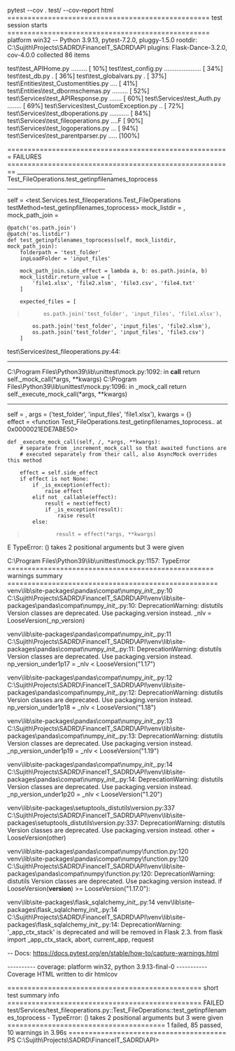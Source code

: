 pytest --cov . test/ --cov-report html
================================================== test session starts ==================================================
platform win32 -- Python 3.9.13, pytest-7.2.0, pluggy-1.5.0
rootdir: C:\Sujith\Projects\SADRD\FinanceIT_SADRD\API
plugins: Flask-Dance-3.2.0, cov-4.0.0
collected 86 items

test\test_APIHome.py .........                                                                                     [ 10%]
test\test_config.py .....................                                                                          [ 34%]
test\test_db.py .                                                                                                  [ 36%]
test\test_globalvars.py .                                                                                          [ 37%] 
test\Entities\test_Customentities.py ....                                                                          [ 41%] 
test\Entities\test_dbormschemas.py .........                                                                       [ 52%]
test\Services\test_APIResponse.py .......                                                                          [ 60%]
test\Services\test_Auth.py ........                                                                                [ 69%]
test\Services\test_CustomException.py ..                                                                           [ 72%] 
test\Services\test_dboperations.py ...........                                                                     [ 84%]
test\Services\test_fileoperations.py ....F                                                                         [ 90%]
test\Services\test_logoperations.py ...                                                                            [ 94%]
test\Services\test_parentparser.py .....                                                                           [100%]

======================================================= FAILURES ======================================================== 
__________________________________ Test_FileOperations.test_getinpfilenames_toprocess ___________________________________ 

self = <test.Services.test_fileoperations.Test_FileOperations testMethod=test_getinpfilenames_toprocess>
mock_listdir = <MagicMock name='listdir' id='2331606117152'>, mock_path_join = <MagicMock name='join' id='2331606409168'> 

    @patch('os.path.join')
    @patch('os.listdir')
    def test_getinpfilenames_toprocess(self, mock_listdir, mock_path_join):
        folderpath = 'test_folder'
        inpLoadFolder = 'input_files'

        mock_path_join.side_effect = lambda a, b: os.path.join(a, b)
        mock_listdir.return_value = [
            'file1.xlsx', 'file2.xlsm', 'file3.csv', 'file4.txt'
        ]

        expected_files = [
>           os.path.join('test_folder', 'input_files', 'file1.xlsx'),
            os.path.join('test_folder', 'input_files', 'file2.xlsm'),
            os.path.join('test_folder', 'input_files', 'file3.csv')
        ]

test\Services\test_fileoperations.py:44:
_ _ _ _ _ _ _ _ _ _ _ _ _ _ _ _ _ _ _ _ _ _ _ _ _ _ _ _ _ _ _ _ _ _ _ _ _ _ _ _ _ _ _ _ _ _ _ _ _ _ _ _ _ _ _ _ _ _ _ _ _ 
C:\Program Files\Python39\lib\unittest\mock.py:1092: in __call__
    return self._mock_call(*args, **kwargs)
C:\Program Files\Python39\lib\unittest\mock.py:1096: in _mock_call
    return self._execute_mock_call(*args, **kwargs)
_ _ _ _ _ _ _ _ _ _ _ _ _ _ _ _ _ _ _ _ _ _ _ _ _ _ _ _ _ _ _ _ _ _ _ _ _ _ _ _ _ _ _ _ _ _ _ _ _ _ _ _ _ _ _ _ _ _ _ _ _ 

self = <MagicMock name='join' id='2331606409168'>, args = ('test_folder', 'input_files', 'file1.xlsx'), kwargs = {}       
effect = <function Test_FileOperations.test_getinpfilenames_toprocess.<locals>.<lambda> at 0x0000021EDE7ABE50>

    def _execute_mock_call(self, /, *args, **kwargs):
        # separate from _increment_mock_call so that awaited functions are
        # executed separately from their call, also AsyncMock overrides this method

        effect = self.side_effect
        if effect is not None:
            if _is_exception(effect):
                raise effect
            elif not _callable(effect):
                result = next(effect)
                if _is_exception(result):
                    raise result
            else:
>               result = effect(*args, **kwargs)
E               TypeError: <lambda>() takes 2 positional arguments but 3 were given

C:\Program Files\Python39\lib\unittest\mock.py:1157: TypeError
=================================================== warnings summary ==================================================== 
venv\lib\site-packages\pandas\compat\numpy\__init__.py:10
  C:\Sujith\Projects\SADRD\FinanceIT_SADRD\API\venv\lib\site-packages\pandas\compat\numpy\__init__.py:10: DeprecationWarning: distutils Version classes are deprecated. Use packaging.version instead.
    _nlv = LooseVersion(_np_version)

venv\lib\site-packages\pandas\compat\numpy\__init__.py:11
  C:\Sujith\Projects\SADRD\FinanceIT_SADRD\API\venv\lib\site-packages\pandas\compat\numpy\__init__.py:11: DeprecationWarning: distutils Version classes are deprecated. Use packaging.version instead.
    np_version_under1p17 = _nlv < LooseVersion("1.17")

venv\lib\site-packages\pandas\compat\numpy\__init__.py:12
  C:\Sujith\Projects\SADRD\FinanceIT_SADRD\API\venv\lib\site-packages\pandas\compat\numpy\__init__.py:12: DeprecationWarning: distutils Version classes are deprecated. Use packaging.version instead.
    np_version_under1p18 = _nlv < LooseVersion("1.18")

venv\lib\site-packages\pandas\compat\numpy\__init__.py:13
  C:\Sujith\Projects\SADRD\FinanceIT_SADRD\API\venv\lib\site-packages\pandas\compat\numpy\__init__.py:13: DeprecationWarning: distutils Version classes are deprecated. Use packaging.version instead.
    _np_version_under1p19 = _nlv < LooseVersion("1.19")

venv\lib\site-packages\pandas\compat\numpy\__init__.py:14
  C:\Sujith\Projects\SADRD\FinanceIT_SADRD\API\venv\lib\site-packages\pandas\compat\numpy\__init__.py:14: DeprecationWarning: distutils Version classes are deprecated. Use packaging.version instead.
    _np_version_under1p20 = _nlv < LooseVersion("1.20")

venv\lib\site-packages\setuptools\_distutils\version.py:337
  C:\Sujith\Projects\SADRD\FinanceIT_SADRD\API\venv\lib\site-packages\setuptools\_distutils\version.py:337: DeprecationWarning: distutils Version classes are deprecated. Use packaging.version instead.
    other = LooseVersion(other)

venv\lib\site-packages\pandas\compat\numpy\function.py:120
venv\lib\site-packages\pandas\compat\numpy\function.py:120
  C:\Sujith\Projects\SADRD\FinanceIT_SADRD\API\venv\lib\site-packages\pandas\compat\numpy\function.py:120: DeprecationWarning: distutils Version classes are deprecated. Use packaging.version instead.
    if LooseVersion(__version__) >= LooseVersion("1.17.0"):

venv\lib\site-packages\flask_sqlalchemy\__init__.py:14
venv\lib\site-packages\flask_sqlalchemy\__init__.py:14
  C:\Sujith\Projects\SADRD\FinanceIT_SADRD\API\venv\lib\site-packages\flask_sqlalchemy\__init__.py:14: DeprecationWarning: '_app_ctx_stack' is deprecated and will be removed in Flask 2.3.
    from flask import _app_ctx_stack, abort, current_app, request

-- Docs: https://docs.pytest.org/en/stable/how-to/capture-warnings.html

---------- coverage: platform win32, python 3.9.13-final-0 -----------
Coverage HTML written to dir htmlcov

================================================ short test summary info ================================================ 
FAILED test/Services/test_fileoperations.py::Test_FileOperations::test_getinpfilenames_toprocess - TypeError: <lambda>() takes 2 positional arguments but 3 were given
======================================= 1 failed, 85 passed, 10 warnings in 3.96s ======================================= 
PS C:\Sujith\Projects\SADRD\FinanceIT_SADRD\API> 
